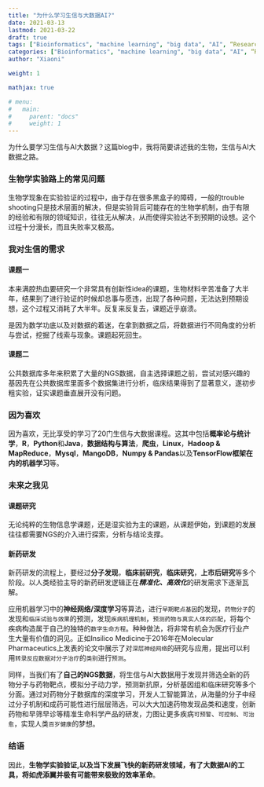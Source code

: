 ```yaml
---
title: "为什么学习生信与大数据AI?"
date: 2021-03-13
lastmod: 2021-03-22
draft: true
tags: ["Bioinformatics", "machine learning", "big data", "AI", “Research”]
categories: ["Bioinformatics", "machine learning", "big data", "AI", “Research”]
author: "Xiaoni"

weight: 1

mathjax: true

# menu:
#   main:
#     parent: "docs"
#     weight: 1
---
```


为什么要学习生信与AI大数据？这篇blog中，我将简要讲述我的生物，生信与AI大数据之路。

<!--more-->

### 生物学实验路上的常见问题

生物学现象在实验验证的过程中，由于存在很多黑盒子的障碍，一般的trouble shooting只是技术层面的解决，但是实验背后可能存在的生物学机制，由于有限的经验和有限的领域知识，往往无从解决，从而使得实验达不到预期的设想。这个过程十分漫长，而且失败率又极高。

### 我对生信的需求

#### 课题一

本来满腔热血要研究一个非常具有创新性idea的课题，生物材料辛苦准备了大半年，结果到了进行验证的时候却总事与愿违，出现了各种问题，无法达到预期设想，这个过程又消耗了大半年。反复来反复去，课题近乎崩溃。

是因为数学功底以及对数据的着迷，在拿到数据之后，将数据进行不同角度的分析与尝试，挖掘了线索与现象。课题起死回生。

#### 课题二

公共数据库多年来积累了大量的NGS数据，自主选择课题之前，尝试对感兴趣的基因先在公共数据库里面多个数据集进行分析，临床结果得到了显著意义，遂初步粗实验，证实课题垂直展开没有问题。

### 因为喜欢

因为喜欢，无比享受的学习了20门生信与大数据课程。这其中包括**概率论与统计学**，**R**，**Python**和**Java**，**数据结构与算法**，**爬虫**，**Linux**，**Hadoop & MapReduce**，**Mysql**，**MangoDB**，**Numpy & Pandas**以及**TensorFlow框架在内的机器学习**等。

### 未来之我见

#### 课题研究

无论纯粹的生物信息学课题，还是湿实验为主的课题，从课题伊始，到课题的发展往往都需要NGS的介入进行探索，分析与结论支撑。
#### 新药研发

新药研发的流程上，要经过**分子发现**，**临床前研究**，**临床研究**，**上市后研究**等多个阶段。以人类经验主导的新药研发逻辑正在***精准化、高效化***的研发需求下逐渐瓦解。

应用机器学习中的**神经网络/深度学习**等算法，进行`早期靶点基因`的发现，`药物分子`的发现和`临床试验与效果`的预测，发现`疾病机理机制`，`预测药物与真实人体的匹配`，将每个疾病构造属于自己的独特的`数字生命方程`。种种做法，将非常有机会为医疗行业产生大量有价值的洞见。正如Insilico Medicine于2016年在Molecular Pharmaceutics上发表的论文中展示了对`深层神经网络`的研究与应用，提出可以利用`转录反应数据对分子治疗`的`类别`进行`预测`。

同样，当我们有了**自己的NGS数据**，将生信与AI大数据用于发现并筛选全新的药物分子与药物靶点，模拟分子动力学，预测新抗原，分析基因组和临床研究等多个分面。通过对药物分子数据库的深度学习，开发人工智能算法，从海量的分子中经过分子机制和成药可能性进行层层筛选，可以大大加速药物发现品类和速度，创新药物和早筛早诊等精准生命科学产品的研发，力图让更多疾病`可预警`、`可控制`、`可治愈`，实现人类`百岁健康`的梦想。

### 结语

因此，**生物学实验验证,以及当下发展飞快的新药研发领域，有了大数据AI的工具，将如虎添翼并极有可能带来极致的效率革命**。
